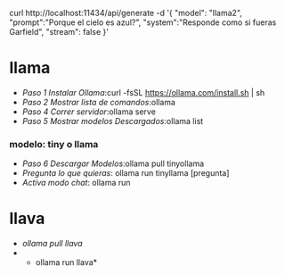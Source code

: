 
curl http://localhost:11434/api/generate -d '{
  "model": "llama2",
  "prompt":"Porque el cielo es azul?",
  "system":"Responde como si fueras Garfield",
  "stream": false
}'

# llama
- *Paso 1 Instalar Ollama*:curl -fsSL https://ollama.com/install.sh | sh 
- *Paso 2 Mostrar lista de comandos*:ollama
- *Paso 4 Correr servidor*:ollama serve
- *Paso 5 Mostrar modelos Descargados*:ollama list

### modelo: tiny o llama
- *Paso 6 Descargar Modelos*:ollama pull tinyollama
- *Pregunta lo que quieras*: ollama run tinyllama [pregunta]
- *Activa modo chat*: ollama run 
# llava 
- *ollama pull llava*
- * ollama run llava*
